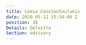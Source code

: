 ```yaml
---
title: Leeza Constantoulakis
date: 2020-05-12 15:34:00 Z
position: 38
Details: Deloitte
Section: advisory
---
```


